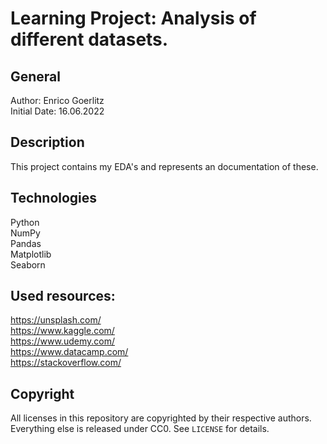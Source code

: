 # Learning Project: Analysis of different datasets.

## General

Author: Enrico Goerlitz <br/>
Initial Date: 16.06.2022

## Description

This project contains my EDA's and represents an documentation of these.

## Technologies

Python <br/>
NumPy <br/>
Pandas <br/>
Matplotlib <br/>
Seaborn <br/>

## Used resources:

https://unsplash.com/ <br/>
https://www.kaggle.com/ <br/>
https://www.udemy.com/ <br/>
https://www.datacamp.com/ <br/>
https://stackoverflow.com/ <br/>

## Copyright

All licenses in this repository are copyrighted by their respective authors.
Everything else is released under CC0. See `LICENSE` for details.
